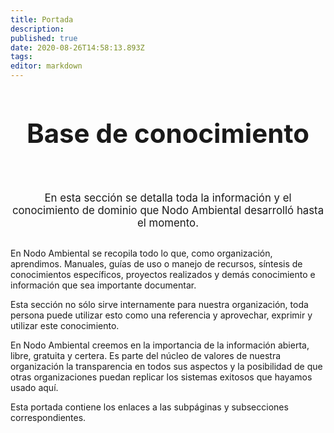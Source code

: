 ```yaml
---
title: Portada
description: 
published: true
date: 2020-08-26T14:58:13.893Z
tags: 
editor: markdown
---
```


<div>
	  <h1
       style="text-align: center; font-size: 3em; padding-bottom:40px;"
       >Base de conocimiento</h1>
</div>
<div>
	  <p
       style="
              text-align: center; 
              font-size: 1.2em;
              margin-top: 20px;
              margin-bottom: 30px;
              "
       >En esta sección se detalla toda la información y el conocimiento de dominio que Nodo Ambiental desarrolló hasta el momento.</p>
</div>

En Nodo Ambiental se recopila todo lo que, como organización, aprendimos. Manuales, guías de uso o manejo de recursos, síntesis de conocimientos específicos, proyectos realizados y demás conocimiento e información que sea importante documentar.

Esta sección no sólo sirve internamente para nuestra organización, toda persona puede utilizar esto como una referencia y aprovechar, exprimir y utilizar este conocimiento.

En Nodo Ambiental creemos en la importancia de la información abierta, libre, gratuita y certera. Es parte del núcleo de valores de nuestra organización la transparencia en todos sus aspectos y la posibilidad de que otras organizaciones puedan replicar los sistemas exitosos que hayamos usado aquí.

Esta portada contiene los enlaces a las subpáginas y subsecciones correspondientes.